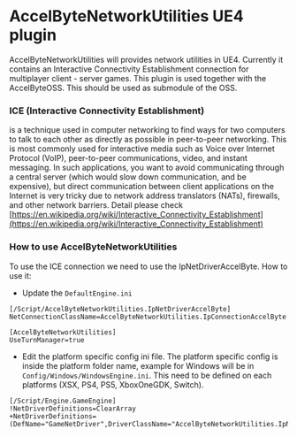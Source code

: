 # AccelByteNetworkUtilities UE4 plugin #

AccelByteNetworkUtilities will provides network utilities in UE4. Currently it contains an Interactive Connectivity Establishment connection for multiplayer client - server games. This plugin is used together with the AccelByteOSS. This should be used as submodule of the OSS.

### ICE (Interactive Connectivity Establishment) ###

is a technique used in computer networking to find ways for two computers to talk to each other as directly as possible in peer-to-peer networking. This is most commonly used for interactive media such as Voice over Internet Protocol (VoIP), peer-to-peer communications, video, and instant messaging. In such applications, you want to avoid communicating through a central server (which would slow down communication, and be expensive), but direct communication between client applications on the Internet is very tricky due to network address translators (NATs), firewalls, and other network barriers.
Detail please check [https://en.wikipedia.org/wiki/Interactive_Connectivity_Establishment](https://en.wikipedia.org/wiki/Interactive_Connectivity_Establishment)

### How to use AccelByteNetworkUtilities ###

To use the ICE connection we need to use the IpNetDriverAccelByte. How to use it:
- Update the `DefaultEngine.ini`
```
[/Script/AccelByteNetworkUtilities.IpNetDriverAccelByte]
NetConnectionClassName=AccelByteNetworkUtilities.IpConnectionAccelByte

[AccelByteNetworkUtilities]
UseTurnManager=true
```

- Edit the platform specific config ini file. The platform specific config is inside the platform folder name, example for Windows will be in ```Config/Windows/WindowsEngine.ini```. This need to be defined on each platforms (XSX, PS4, PS5, XboxOneGDK, Switch).
```
[/Script/Engine.GameEngine]
!NetDriverDefinitions=ClearArray
+NetDriverDefinitions=(DefName="GameNetDriver",DriverClassName="AccelByteNetworkUtilities.IpNetDriverAccelByte",DriverClassNameFallback="OnlineSubsystemUtils.IpNetDriver")
```
